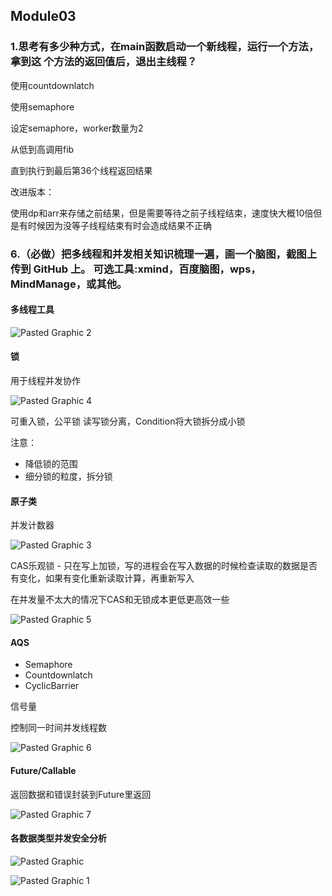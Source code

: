 ## Module03

### 1.思考有多少种方式，在main函数启动一个新线程，运行一个方法，拿到这 个方法的返回值后，退出主线程？


使用countdownlatch





使用semaphore


设定semaphore，worker数量为2

从低到高调用fib

直到执行到最后第36个线程返回结果

改进版本：

使用dp和arr来存储之前结果，但是需要等待之前子线程结束，速度快大概10倍但是有时候因为没等子线程结束有时会造成结果不正确




### 6.（必做）把多线程和并发相关知识梳理一遍，画一个脑图，截图上传到 GitHub 上。 可选工具:xmind，百度脑图，wps，MindManage，或其他。

#### 多线程工具

![Pasted Graphic 2](https://user-images.githubusercontent.com/10376496/170873742-c52527f9-e2b7-4cba-b783-d31ad29f5b03.jpg)


#### 锁

用于线程并发协作

![Pasted Graphic 4](https://user-images.githubusercontent.com/10376496/170873766-1a090781-a2d0-48cc-858f-1cf0f0b17cb5.jpg)

可重入锁，公平锁
读写锁分离，Condition将大锁拆分成小锁

注意：

- 降低锁的范围
- 细分锁的粒度，拆分锁

#### 原子类

并发计数器

![Pasted Graphic 3](https://user-images.githubusercontent.com/10376496/170873794-2cf877a5-7c94-4a1b-9b82-cf8dc7d29819.jpg)



CAS乐观锁 - 只在写上加锁，写的进程会在写入数据的时候检查读取的数据是否有变化，如果有变化重新读取计算，再重新写入

在并发量不太大的情况下CAS和无锁成本更低更高效一些


![Pasted Graphic 5](https://user-images.githubusercontent.com/10376496/170873812-cc2d2019-b82c-4667-9662-72d3aa407d78.jpg)

#### AQS

- Semaphore
- Countdownlatch
- CyclicBarrier


信号量

控制同一时间并发线程数

![Pasted Graphic 6](https://user-images.githubusercontent.com/10376496/170873848-1cfc43a4-44a8-4a15-a2aa-709a0f9ee35e.jpg)



#### Future/Callable

返回数据和错误封装到Future里返回

![Pasted Graphic 7](https://user-images.githubusercontent.com/10376496/170873864-0abed244-0b28-4e19-b1cc-c746ca9872d2.jpg)



#### 各数据类型并发安全分析


![Pasted Graphic](https://user-images.githubusercontent.com/10376496/170872982-3a0219b7-6699-4845-95a6-26b391d75e40.jpg)


![Pasted Graphic 1](https://user-images.githubusercontent.com/10376496/170872975-41a30692-30cd-4406-b4b6-0142302191f6.jpg)
